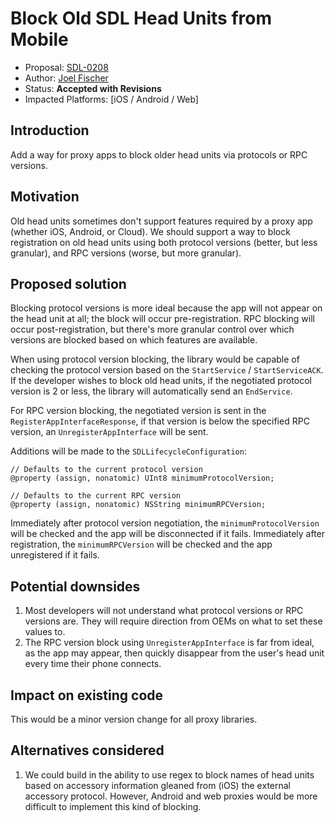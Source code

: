# Block Old SDL Head Units from Mobile

* Proposal: [SDL-0208](0208-block-old-sdl-protocols.md)
* Author: [Joel Fischer](https://github.com/joeljfischer)
* Status: **Accepted with Revisions**
* Impacted Platforms: [iOS / Android / Web]

## Introduction

Add a way for proxy apps to block older head units via protocols or RPC versions.

## Motivation

Old head units sometimes don't support features required by a proxy app (whether iOS, Android, or Cloud). We should support a way to block registration on old head units using both protocol versions (better, but less granular), and RPC versions (worse, but more granular).

## Proposed solution

Blocking protocol versions is more ideal because the app will not appear on the head unit at all; the block will occur pre-registration. RPC blocking will occur post-registration, but there's more granular control over which versions are blocked based on which features are available.

When using protocol version blocking, the library would be capable of checking the protocol version based on the `StartService` / `StartServiceACK`. If the developer wishes to block old head units, if the negotiated protocol version is 2 or less, the library will automatically send an `EndService`.

For RPC version blocking, the negotiated version is sent in the `RegisterAppInterfaceResponse`, if that version is below the specified RPC version, an `UnregisterAppInterface` will be sent.

Additions will be made to the `SDLLifecycleConfiguration`:

```objc
// Defaults to the current protocol version
@property (assign, nonatomic) UInt8 minimumProtocolVersion;

// Defaults to the current RPC version
@property (assign, nonatomic) NSString minimumRPCVersion;
```

Immediately after protocol version negotiation, the `minimumProtocolVersion` will be checked and the app will be disconnected if it fails. Immediately after registration, the `minimumRPCVersion` will be checked and the app unregistered if it fails.

## Potential downsides

1. Most developers will not understand what protocol versions or RPC versions are. They will require direction from OEMs on what to set these values to.
2. The RPC version block using `UnregisterAppInterface` is far from ideal, as the app may appear, then quickly disappear from the user's head unit every time their phone connects.

## Impact on existing code

This would be a minor version change for all proxy libraries.

## Alternatives considered

1. We could build in the ability to use regex to block names of head units based on accessory information gleaned from (iOS) the external accessory protocol. However, Android and web proxies would be more difficult to implement this kind of blocking.

